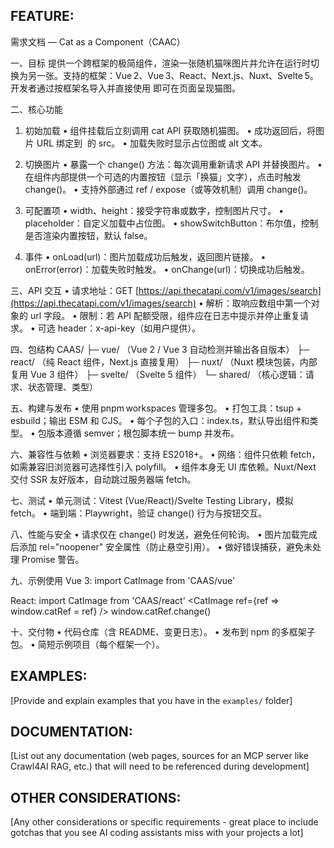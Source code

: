 ## FEATURE:

需求文档 — Cat as a Component（CAAC）

一、目标
提供一个跨框架的极简组件，渲染一张随机猫咪图片并允许在运行时切换为另一张。支持的框架：Vue 2、Vue 3、React、Next.js、Nuxt、Svelte 5。开发者通过按框架名导入并直接使用 <CatImage/> 即可在页面呈现猫图。

二、核心功能

1. 初始加载
   • 组件挂载后立刻调用 cat API 获取随机猫图。
   • 成功返回后，将图片 URL 绑定到 <img> 的 src。
   • 加载失败时显示占位图或 alt 文本。

2. 切换图片
   • 暴露一个 change() 方法：每次调用重新请求 API 并替换图片。
   • 在组件内部提供一个可选的内置按钮（显示「换猫」文字），点击时触发 change()。
   • 支持外部通过 ref / expose（或等效机制）调用 change()。

3. 可配置项
   • width、height：接受字符串或数字，控制图片尺寸。
   • placeholder：自定义加载中占位图。
   • showSwitchButton：布尔值，控制是否渲染内置按钮，默认 false。

4. 事件
   • onLoad(url)：图片加载成功后触发，返回图片链接。
   • onError(error)：加载失败时触发。
   • onChange(url)：切换成功后触发。

三、API 交互
• 请求地址：GET [https://api.thecatapi.com/v1/images/search](https://api.thecatapi.com/v1/images/search)
• 解析：取响应数组中第一个对象的 url 字段。
• 限制：若 API 配额受限，组件应在日志中提示并停止重复请求。
• 可选 header：x-api-key（如用户提供）。

四、包结构
CAAS/
├─ vue/          （Vue 2 / Vue 3 自动检测并输出各自版本）
├─ react/        （纯 React 组件，Next.js 直接复用）
├─ nuxt/         （Nuxt 模块包装，内部复用 Vue 3 组件）
├─ svelte/       （Svelte 5 组件）
└─ shared/       （核心逻辑：请求、状态管理、类型）

五、构建与发布
• 使用 pnpm workspaces 管理多包。
• 打包工具：tsup + esbuild；输出 ESM 和 CJS。
• 每个子包的入口：index.ts，默认导出组件和类型。
• 包版本遵循 semver；根包脚本统一 bump 并发布。

六、兼容性与依赖
• 浏览器要求：支持 ES2018+。
• 网络：组件只依赖 fetch，如需兼容旧浏览器可选择性引入 polyfill。
• 组件本身无 UI 库依赖。Nuxt/Next 交付 SSR 友好版本，自动跳过服务器端 fetch。

七、测试
• 单元测试：Vitest (Vue/React)/Svelte Testing Library，模拟 fetch。
• 端到端：Playwright，验证 change() 行为与按钮交互。

八、性能与安全
• 请求仅在 change() 时发送，避免任何轮询。
• 图片加载完成后添加 rel="noopener" 安全属性（防止悬空引用）。
• 做好错误捕获，避免未处理 Promise 警告。

九、示例使用
Vue 3:
import CatImage from 'CAAS/vue' <CatImage width="300" height="300" showSwitchButton />

React:
import CatImage from 'CAAS/react'
\<CatImage ref={ref => window\.catRef = ref} />
window\.catRef.change()

十、交付物
• 代码仓库（含 README、变更日志）。
• 发布到 npm 的多框架子包。
• 简短示例项目（每个框架一个）。


## EXAMPLES:

[Provide and explain examples that you have in the `examples/` folder]

## DOCUMENTATION:

[List out any documentation (web pages, sources for an MCP server like Crawl4AI RAG, etc.) that will need to be referenced during development]

## OTHER CONSIDERATIONS:

[Any other considerations or specific requirements - great place to include gotchas that you see AI coding assistants miss with your projects a lot]
